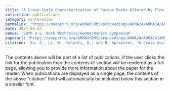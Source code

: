 ```yaml
---
title: "A Cross-Scale Characterization of Porous Rocks Altered by Flow and Dissolution"
collection: publications
category: conferences
permalink: "https://onepetro.org/ARMAUSRMS/proceedings/ARMA24/ARMA24/ARMA-2024-0068/548999"
date: 2024-06-23
venue: '58th U.S. Rock Mechanics/Geomechanics Symposium'
paperurl: "https://onepetro.org/ARMAUSRMS/proceedings/ARMA24/ARMA24/ARMA-2024-0068/548999"
citation: 'Xu, Z., Li, W., Kolanti, A., and D. Sprouster. "A Cross-Scale Characterization of Porous Rocks Altered by Flow and Dissolution." Paper presented at the 58th U.S. Rock Mechanics/Geomechanics Symposium, Golden, Colorado, USA, June 2024. doi: https://doi.org/10.56952/ARMA-2024-0068'
---
```


The contents above will be part of a list of publications, if the user clicks the link for the publication than the contents of section will be rendered as a full page, allowing you to provide more information about the paper for the reader. When publications are displayed as a single page, the contents of the above "citation" field will automatically be included below this section in a smaller font.
